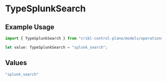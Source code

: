 # TypeSplunkSearch

## Example Usage

```typescript
import { TypeSplunkSearch } from "cribl-control-plane/models/operations";

let value: TypeSplunkSearch = "splunk_search";
```

## Values

```typescript
"splunk_search"
```